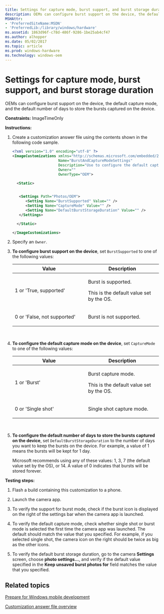 ```yaml
---
title: Settings for capture mode, burst support, and burst storage duration
description: OEMs can configure burst support on the device, the default capture mode, and the default number of days to store the bursts captured on the device.
MSHAttr:
- 'PreferredSiteName:MSDN'
- 'PreferredLib:/library/windows/hardware'
ms.assetid: 1863d96f-c78d-486f-9286-1be25ab4cf47
ms.author: alhopper
ms.date: 05/02/2017
ms.topic: article
ms.prod: windows-hardware
ms.technology: windows-oem
---
```


# Settings for capture mode, burst support, and burst storage duration


OEMs can configure burst support on the device, the default capture mode, and the default number of days to store the bursts captured on the device.

<a href="" id="constraints---imagetimeonly"></a>**Constraints:** ImageTimeOnly  

<a href="" id="instructions-"></a>**Instructions:**  
1.  Create a customization answer file using the contents shown in the following code sample.

    ```XML
    <?xml version="1.0" encoding="utf-8" ?>  
    <ImageCustomizations xmlns="http://schemas.microsoft.com/embedded/2004/10/ImageUpdate"  
                         Name="BurstAndCaptureModeSettings"  
                         Description="Use to configure the default capture mode on the device and configure the settings related to burst."  
                         Owner=""  
                         OwnerType="OEM"> 
      
      <Static>  


       <Settings Path="Photos/OEM">  
          <Setting Name="BurstSupported" Value="" />  
          <Setting Name="CaptureMode" Value="" />  
          <Setting Name="DefaultBurstStorageDuration" Value="" />  
       </Settings> 

      </Static>

    </ImageCustomizations>
    ```

2.  Specify an `Owner`.

3.  **To configure burst support on the device**, set `BurstSupported` to one of the following values:

    <table>
    <colgroup>
    <col width="50%" />
    <col width="50%" />
    </colgroup>
    <thead>
    <tr class="header">
    <th>Value</th>
    <th>Description</th>
    </tr>
    </thead>
    <tbody>
    <tr class="odd">
    <td><p>1 or 'True, supported'</p></td>
    <td><p>Burst is supported.</p>
    <p>This is the default value set by the OS.</p></td>
    </tr>
    <tr class="even">
    <td><p>0 or 'False, not supported'</p></td>
    <td><p>Burst is not supported.</p></td>
    </tr>
    </tbody>
    </table>

     

4.  **To configure the default capture mode on the device**, set `CaptureMode` to one of the following values:

    <table>
    <colgroup>
    <col width="50%" />
    <col width="50%" />
    </colgroup>
    <thead>
    <tr class="header">
    <th>Value</th>
    <th>Description</th>
    </tr>
    </thead>
    <tbody>
    <tr class="odd">
    <td><p>1 or 'Burst'</p></td>
    <td><p>Burst capture mode.</p>
    <p>This is the default value set by the OS.</p></td>
    </tr>
    <tr class="even">
    <td><p>0 or 'Single shot'</p></td>
    <td><p>Single shot capture mode.</p></td>
    </tr>
    </tbody>
    </table>

     

5.  **To configure the default number of days to store the bursts captured on the device**, set `DefaultBurstStorageDuration` to the number of days you want to keep the bursts on the device. For example, a value of 1 means the bursts will be kept for 1 day.

    Microsoft recommends using any of these values: 1, 3, 7 (the default value set by the OS), or 14. A value of 0 indicates that bursts will be stored forever.

<a href="" id="testing-steps-"></a>**Testing steps:**  
1.  Flash a build containing this customization to a phone.

2.  Launch the camera app.

3.  To verify the support for burst mode, check if the burst icon is displayed on the right of the settings bar when the camera app is launched.

4.  To verify the default capture mode, check whether single shot or burst mode is selected the first time the camera app was launched. The default should match the value that you specified. For example, if you selected single shot, the camera icon on the right should be twice as big as the other icons.

5.  To verify the default burst storage duration, go to the camera **Settings** screen, choose **photo settings…**, and verify if the default value specified in the **Keep unsaved burst photos for** field matches the value that you specified.

## Related topics

[Prepare for Windows mobile development](https://docs.microsoft.com/en-us/windows-hardware/manufacture/mobile/preparing-for-windows-mobile-development)

[Customization answer file overview](https://docs.microsoft.com/en-us/windows-hardware/customize/mobile/mcsf/customization-answer-file)
